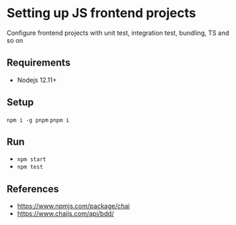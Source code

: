 # Setting up JS frontend projects
Configure frontend projects with unit test, integration test, bundling, TS and so on

## Requirements
* Nodejs 12.11+

## Setup
`npm i -g pnpm`
`pnpm i`

## Run
* `npm start`
* `npm test`

## References
* https://www.npmjs.com/package/chai
* https://www.chaijs.com/api/bdd/


